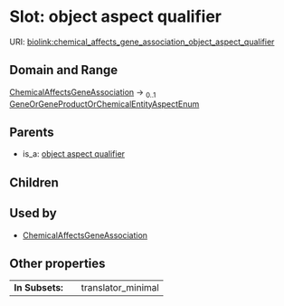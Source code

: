 
# Slot: object aspect qualifier




URI: [biolink:chemical_affects_gene_association_object_aspect_qualifier](https://w3id.org/biolink/vocab/chemical_affects_gene_association_object_aspect_qualifier)


## Domain and Range

[ChemicalAffectsGeneAssociation](ChemicalAffectsGeneAssociation.md) &#8594;  <sub>0..1</sub> [GeneOrGeneProductOrChemicalEntityAspectEnum](GeneOrGeneProductOrChemicalEntityAspectEnum.md)

## Parents

 *  is_a: [object aspect qualifier](object_aspect_qualifier.md)

## Children


## Used by

 * [ChemicalAffectsGeneAssociation](ChemicalAffectsGeneAssociation.md)

## Other properties

|  |  |  |
| --- | --- | --- |
| **In Subsets:** | | translator_minimal |

